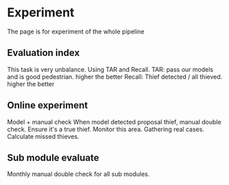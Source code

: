 # Experiment
The page is for experiment of the whole pipeline
## Evaluation index
This task is very unbalance.
Using TAR and Recall.
TAR: pass our models and is good pedestrian. higher the better
Recall: Thief detected / all thieved. higher the better
## Online experiment
Model + manual check
When model detected proposal thief, manual double check. Ensure it's a true thief.
Monitor this area. Gathering real cases. Calculate missed thieves.
## Sub module evaluate
Monthly manual double check for all sub modules.
